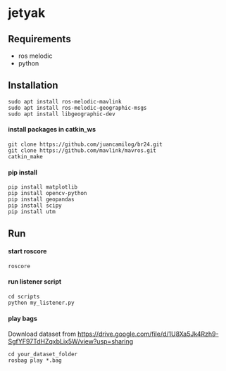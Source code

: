 # jetyak

## Requirements
- ros melodic
- python

## Installation
```
sudo apt install ros-melodic-mavlink
sudo apt install ros-melodic-geographic-msgs
sudo apt install libgeographic-dev
```

#### install packages in catkin_ws
```
git clone https://github.com/juancamilog/br24.git
git clone https://github.com/mavlink/mavros.git
catkin_make
```

#### pip install
```
pip install matplotlib
pip install opencv-python
pip install geopandas
pip install scipy
pip install utm
```

## Run

#### start roscore

```
roscore
```

#### run listener script

```
cd scripts
python my_listener.py
```

#### play bags
Download dataset from https://drive.google.com/file/d/1U8Xa5Jk4Rzh9-SgfYF97TdHZqxbLix5W/view?usp=sharing
```
cd your_dataset_folder
rosbag play *.bag
```
